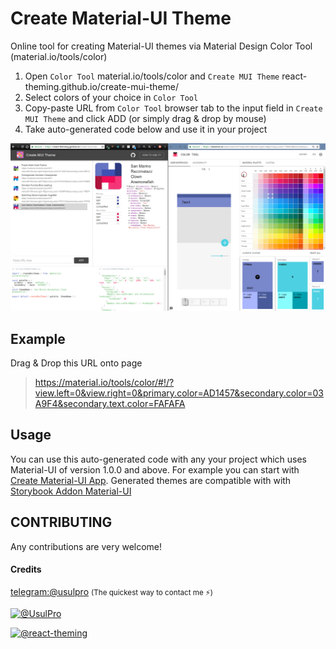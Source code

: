 # Create Material-UI Theme

Online tool for creating Material-UI themes via Material Design Color Tool (material.io/tools/color)

1. Open `Color Tool` material.io/tools/color and `Create MUI Theme` react-theming.github.io/create-mui-theme/
2. Select colors of your choice in `Color Tool`
3. Copy-paste URL from `Color Tool` browser tab to the input field in `Create MUI Theme` and click ADD (or simply drag & drop by mouse)
4. Take auto-generated code below and use it in your project

[![Demo1](/docs/screencast1.gif)](https://raw.githubusercontent.com/react-theming/create-mui-theme/master/docs/screencast1.gif)

## Example

Drag & Drop this URL onto page
>https://material.io/tools/color/#!/?view.left=0&view.right=0&primary.color=AD1457&secondary.color=03A9F4&secondary.text.color=FAFAFA

## Usage

You can use this auto-generated code with any your project which uses Material-UI of version 1.0.0 and above. For example you can start with [Create Material-UI App](https://github.com/react-theming/create-material-ui-app). Generated themes are compatible with with [Storybook Addon Material-UI](https://github.com/react-theming/storybook-addon-material-ui)

## CONTRIBUTING


Any contributions are very welcome!

#### Credits

[telegram:@usulpro](https://t.me/usulpro) <small>(The quickest way to contact me :zap:)</small>

[![@UsulPro](https://img.shields.io/badge/github-UsulPro-blue.svg)](https://github.com/UsulPro)

[![@react-theming](https://img.shields.io/badge/github-React%20Theming-red.svg)](https://github.com/react-theming)

